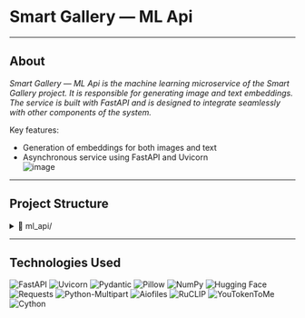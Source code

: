 # Smart Gallery — ML Api

___
## About
*Smart Gallery — ML Api is the machine learning microservice of the Smart Gallery project. It is responsible for generating image and text embeddings. The service is built with FastAPI and is designed to integrate seamlessly with other components of the system.*

Key features:
- Generation of embeddings for both images and text  
- Asynchronous service using FastAPI and Uvicorn  
![image](https://github.com/user-attachments/assets/3b664812-e689-466d-b271-e4f35983fdf4)

___
## Project Structure

<details>
  <summary>📂 ml_api/</summary>
  <ul>
    <li>📄 <code>.dockerignore</code> — Files and folders excluded from Docker build context</li>
    <li>📄 <code>Dockerfile</code> — Instructions for building the ML service Docker image</li>
    <li>📄 <code>requirements.txt</code> — Python dependencies for the ML microservice</li>
    <details>
      <summary>📂 app/</summary>
      <ul>
        <li>📄 <code>main.py</code> — Entry point of the FastAPI ML service</li>
        <li>📄 <code>config.py</code> — Configuration for model and app settings</li>
        <li>📄 <code>router.py</code> — API routes for text-to-image search and embeddings</li>
        <li>📄 <code>schemas.py</code> — Pydantic models for request/response validation</li>
        <details>
          <summary>📂 sm_clip/</summary>
          <ul>
            <li>📄 <code>__init__.py</code> — Marks the sm_clip module</li>
            <li>📄 <code>base_clip.py</code> — Abstract base class for CLIP models</li>
            <li>📄 <code>clip_vit_b_32.py</code> — CLIP ViT-B/32 model wrapper implementation</li>
            <li>📄 <code>ruclip_clip993.py</code> — RuClip finetuned on clip993</li>
          </ul>
        </details>
      </ul>
    </details>
  </ul>
</details>

___
## Technologies Used
![FastAPI](https://img.shields.io/badge/FastAPI-API-009688?logo=fastapi)   ![Uvicorn](https://img.shields.io/badge/Uvicorn-ASGI-333333?logo=uvicorn)   ![Pydantic](https://img.shields.io/badge/Pydantic-Validation-4B8BBE?logo=pydantic)   ![Pillow](https://img.shields.io/badge/Images-Pillow-316192)   ![NumPy](https://img.shields.io/badge/Numerics-NumPy-013243?logo=numpy)   ![Hugging Face](https://img.shields.io/badge/ModelHub-HuggingFace-FF4C7B?logo=huggingface)   ![Requests](https://img.shields.io/badge/HTTP-Requests-20232A)   ![Python-Multipart](https://img.shields.io/badge/Uploads-Multipart-FFD43B)   ![Aiofiles](https://img.shields.io/badge/Async-FileIO-6A5ACD)   ![RuCLIP](https://img.shields.io/badge/Model-RuCLIP-orange)   ![YouTokenToMe](https://img.shields.io/badge/Tokenizer-YouTokenToMe-blue)   ![Cython](https://img.shields.io/badge/Cython-Accelerated-FF6600)
